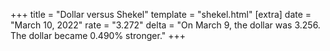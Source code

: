 +++
title = "Dollar versus Shekel"
template = "shekel.html"
[extra]
date = "March 10, 2022"
rate = "3.272"
delta = "On March  9, the dollar was 3.256. The dollar became 0.490% stronger."
+++
